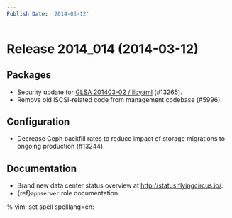 ```yaml
---
Publish Date: '2014-03-12'
---
```


# Release 2014_014 (2014-03-12)

## Packages

- Security update for [GLSA 201403-02 / libyaml](http://www.gentoo.org/security/en/glsa/glsa-201403-02.xml) (#13265).
- Remove old iSCSI-related code from management codebase (#5996).

## Configuration

- Decrease Ceph backfill rates to reduce impact of storage migrations to ongoing
  production (#13244).

## Documentation

- Brand new data center status overview at <http://status.flyingcircus.io/>.
- {ref}`appserver` role documentation.

% vim: set spell spelllang=en:
